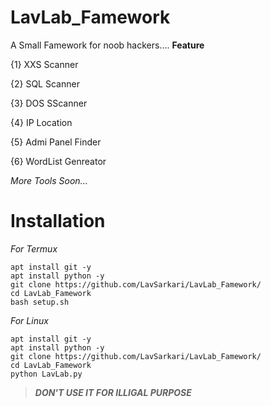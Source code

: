 # LavLab_Famework
A Small Famework for noob hackers....
**Feature**

{1} XXS Scanner

{2} SQL Scanner

{3} DOS SScanner  
                                                              
{4} IP Location

{5} Admi Panel Finder

{6} WordList Genreator

*More Tools Soon...*

# Installation
*For Termux*
```
apt install git -y
apt install python -y
git clone https://github.com/LavSarkari/LavLab_Famework/
cd LavLab_Famework
bash setup.sh
```
*For Linux*
```
apt install git -y
apt install python -y
git clone https://github.com/LavSarkari/LavLab_Famework/
cd LavLab_Famework
python LavLab.py
```
>***DON'T USE IT FOR ILLIGAL PURPOSE***

